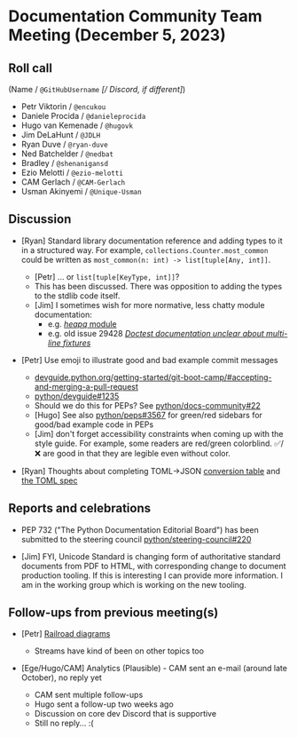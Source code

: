 # Documentation Community Team Meeting (December 5, 2023)


## Roll call

(Name / `@GitHubUsername` *[/ Discord, if different]*)
- Petr Viktorin / `@encukou`
- Daniele Procida / `@danieleprocida`
- Hugo van Kemenade / `@hugovk`
- Jim DeLaHunt / `@JDLH`
- Ryan Duve / `@ryan-duve`
- Ned Batchelder / `@nedbat`
- Bradley / `@shenanigansd`
- Ezio Melotti / `@ezio-melotti`
- CAM Gerlach / `@CAM-Gerlach`
- Usman Akinyemi / `@Unique-Usman`

## Discussion

- [Ryan] Standard library documentation reference and adding types to it in a structured way. For example, `collections.Counter.most_common` could be written as `most_common(n: int) -> list[tuple[Any, int]]`.
  - [Petr] ... or `list[tuple[KeyType, int]]`?
  - This has been discussed. There was opposition to adding the types to the stdlib code itself.
  - [Jim] I sometimes wish for more normative, less chatty module documentation:
    - e.g. [*heapq* module](https://docs.python.org/3/library/heapq.html)
    - e.g. old issue 29428 [*Doctest documentation unclear about multi-line fixtures*](https://bugs.python.org/issue29428)

- [Petr] Use emoji to illustrate good and bad example commit messages
  - [devguide.python.org/getting-started/git-boot-camp/#accepting-and-merging-a-pull-request](https://devguide.python.org/getting-started/git-boot-camp/#accepting-and-merging-a-pull-request)
  - [python/devguide#1235](https://github.com/python/devguide/pull/1235)
  - Should we do this for PEPs? See [python/docs-community#22](https://github.com/python/docs-community/issues/22)
  - [Hugo] See also [python/peps#3567](https://github.com/python/peps/pull/3567) for green/red sidebars for good/bad example code in PEPs
  - [Jim] don't forget accessibility constraints when coming up with the style guide. For example, some readers are red/green colorblind. ✅/❌ are good in that they are legible even without color.

- [Ryan] Thoughts about completing TOML->JSON [conversion table](https://docs.python.org/3/library/tomllib.html#conversion-table) and [the TOML spec](https://toml.io/en/v1.0.0#spec)


## Reports and celebrations

- PEP 732 ("The Python Documentation Editorial Board") has been submitted to the steering council [python/steering-council#220](https://github.com/python/steering-council/issues/220)

- [Jim] FYI, Unicode Standard is changing form of authoritative standard documents from PDF to HTML, with corresponding change to document production tooling. If this is interesting I can provide more information. I am in the working group which is working on the new tooling.

## Follow-ups from previous meeting(s)

- [Petr] [Railroad diagrams](https://discuss.python.org/t/36709/20)
  - Streams have kind of been on other topics too

- [Ege/Hugo/CAM] Analytics (Plausible) - CAM sent an e-mail (around late October), no reply yet
  - CAM sent multiple follow-ups
  - Hugo sent a follow-up two weeks ago
  - Discussion on core dev Discord that is supportive
  - Still no reply... :(
